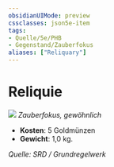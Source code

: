 ```yaml
---
obsidianUIMode: preview
cssclasses: json5e-item
tags:
- Quelle/5e/PHB
- Gegenstand/Zauberfokus
aliases: ["Reliquary"]
---
```

# Reliquie
![](../../../99%20-%20Setup/Files/Bildersammlung/Symbolik/Gegenstände.webp#token)
*Zauberfokus, gewöhnlich*  

- **Kosten**: 5 Goldmünzen
- **Gewicht**: 1,0 kg.

*Quelle: SRD / Grundregelwerk*